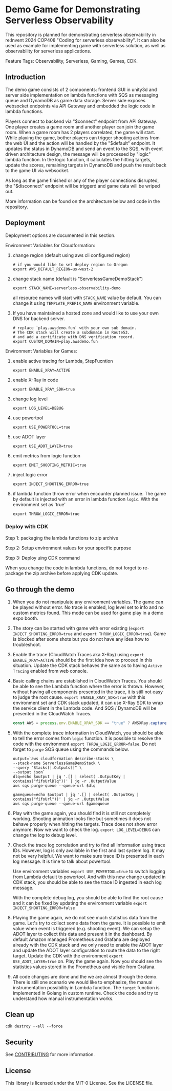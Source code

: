 # Demo Game for Demonstrating Serverless Observability

This repository is planned for demonstrating serverless observability in re:Invent 2024 COP408 "Coding for serverless observability". It can also be used as example for implementing game with serverless solution, as well as observability for serverless applications.

Feature Tags: Observability, Serverless, Gaming, Games, CDK.

## Introduction

The demo game consists of 2 components: frontend GUI in unity3d and server side implementation on lambda functions with SQS as messaging queue and DynamoDB as game data storage. Server side exposes websocket endpoints via API Gateway and embedded the logic code in lambda functions.

Players connect to backend via "$connect" endpoint from API Gateway. One player creates a game room and another player can join the game room. When a game room has 2 players correlated, the game will start. While playing the game, bother players can trigger shooting actions from the web UI and the action will be handled by the "$default" endpoint. It updates the status in DynamoDB and send an event to the SQS, with event driven architecture design, the message will be processed by "logic" lambda function. In the logic function, it calculates the hitting targets, update the scores, remaining targets in DynamoDB and push the result back to the game UI via websocket.

As long as the game finished or any of the player connections disrupted, the "$disconnect" endpoint will be triggerd and game data will be wriped out.

More information can be found on the architecture below and code in the repository.

## Deployment

Deployment options are documented in this section.

Environment Variables for Cloudformation:

1. change region (default using aws cli configured region)

    ``` shell
    # if you would like to set deploy region to Oregon
    export AWS_DEFAULT_REGION=us-west-2
    ```

2. change stack name (default is "ServerlessGameDemoStack")

    ``` shell
    export STACK_NAME=serverless-observability-demo
    ```

    all resource names will start with `STACK_NAME` value by default. You can change it using `TEMPLATE_PREFIX_NAME` environment variable.

3. If you have maintained a hosted zone and would like to use your own DNS for backend server.

    ```shell
    # replace `play.awsdemo.fun` with your own sub domain.
    # The CDK stack will create a subdomain in Route53.
    # and add a certificate with DNS verification record.
    export CUSTOM_DOMAIN=play.awsdemo.fun
    ```

Environment Variables for Games:

1. enable active tracing for Lambda, StepFucntion

    ```shell
    export ENABLE_XRAY=ACTIVE
    ```

2. enable X-Ray in code

    ```shell
    export ENABLE_XRAY_SDK=true
    ```

3. change log level

   ```shell
   export LOG_LEVEL=DEBUG
   ```

4. use powertool

    ```shell
    export USE_POWERTOOL=true
    ```

5. use ADOT layer

    ```shell
    export USE_ADOT_LAYER=true
    ```

6. emit metrics from logic function

    ``` shell
    export EMIT_SHOOTING_METRIC=true
    ```

7. inject logic error

    ``` shell
    export INJECT_SHOOTING_ERROR=true
    ```

8. if lambda function throw error when encounter planned issue. The game by default is injected with an error in lambda function `logic`. With the environment set as 'true'

    ``` shell
    export THROW_LOGIC_ERROR=true
    ```

### Deploy with CDK

Step 1: packaging the lambda functions to zip archive

Step 2: Setup environment values for your specific purpose

Step 3: Deploy uing CDK command

When you change the code in lambda functions, do not forget to re-package the zip archive before applying CDK update.

## Go through the demo

1. When you do not manipulate any environment variables. The game can be played without error. No trace is enabled, log level set to info and no custom metrics found. This mode can be used for game play in a demo expo booth.

2. The story can be started with game with error existing (`export INJECT_SHOOTING_ERROR=true` and `export THROW_LOGIC_ERROR=true`). Game is blocked after some shots but you do not have any idea how to troubleshoot.

3. Enable the trace (CloudWatch Traces aka X-Ray) using `export ENABLE_XRAY=ACTIVE` should be the first idea how to proceed in this situation. Update the CDK stack behaves the same as to having `Active Tracing` enabled from web console.

4. Basic calling chains are established in CloudWatch Traces. You should be able to see the Lambda function where the error is thrown. However, without having all components presented in the trace, it is still not easy to judge the root cause. `export ENABLE_XRAY_SDK=true` with this environment set and CDK stack updated, it can use X-Ray SDK to wrap the service client in the Lambda code. And SQS / DynamoDB will be presented in the CloudWatch Traces.

    ``` javascript
    const AWS = process.env.ENABLE_XRAY_SDK == "true" ? AWSXRay.captureAWS(require('aws-sdk')) : require('aws-sdk')
    ```

5. With the complete trace information in CloudWatch, you should be able to tell the error comes from `logic` function. It is possible to resolve the code with the environment `export THROW_LOGIC_ERROR=false`. Do not forget to `purge` SQS queue using the commands below.

    ``` shell
    output=`aws cloudformation describe-stacks \
    --stack-name ServerlessGameDemoStack \
    --query "Stacks[].Outputs[]" \
    --output json`
    dlq=echo $output | jq '.[] | select( .OutputKey | contains("fifoUrlDlq"))' | jq -r .OutputValue
    aws sqs purge-queue --queue-url $dlq

    gamequeue=echo $output | jq '.[] | select( .OutputKey | contains("fifoUrl"))' | jq -r .OutputValue
    aws sqs purge-queue --queue-url $gamequeue
    ```

6. Play with the game again, you should find it is still not completely working. Shooting animation looks fine but sometimes it does not behave properly when hitting the targets. Trace does not show error anymore. Now we want to check the log. `export LOG_LEVEL=DEBUG` can change the log to debug level.

7. Check the trace log correlation and try to find all information using trace IDs. However, log is only available in the first and last system log. It may not be very helpful. We want to make sure trace ID is presented in each log message. It is time to talk about powertool.

    Use environment variables `export USE_POWERTOOL=true` to switch logging from Lambda default to powertool. And with this new change updated in CDK stack, you should be able to see the trace ID ingested in each log message.

    With the complete debug log, you should be able to find the root cause and it can be fixed by updating the environment variable `export INJECT_SHOOTING_ERROR=false`

8. Playing the game again, we do not see much statistics data from the game. Let's try to collect some data from the game. It is possible to emit value when event is triggered (e.g. shooting event). We can setup the ADOT layer to collect this data and present it in the dashboard. By default Amazon managed Prometheus and Grafana are deployed already with the CDK stack and we only need to enable the ADOT layer and update the ADOT layer configuration to route the data to the right target. Update the CDK with the environment `export USE_ADOT_LAYER=true` on.
    Play the game again. Now you should see the statistics values stored in the Prometheus and visible from Grafana.

9. All code changes are done and the we are almost through the demo. There is still one scenario we would like to emphasize, the manual instrumentation possibility in Lambda function. The `target` function is implemented in Golang in custom runtime. Check the code and try to understand how manual instrumentation works.

## Clean up

``` shell
cdk destroy --all --force
```

## Security

See [CONTRIBUTING](CONTRIBUTING.md#security-issue-notifications) for more information.

## License

This library is licensed under the MIT-0 License. See the LICENSE file.
